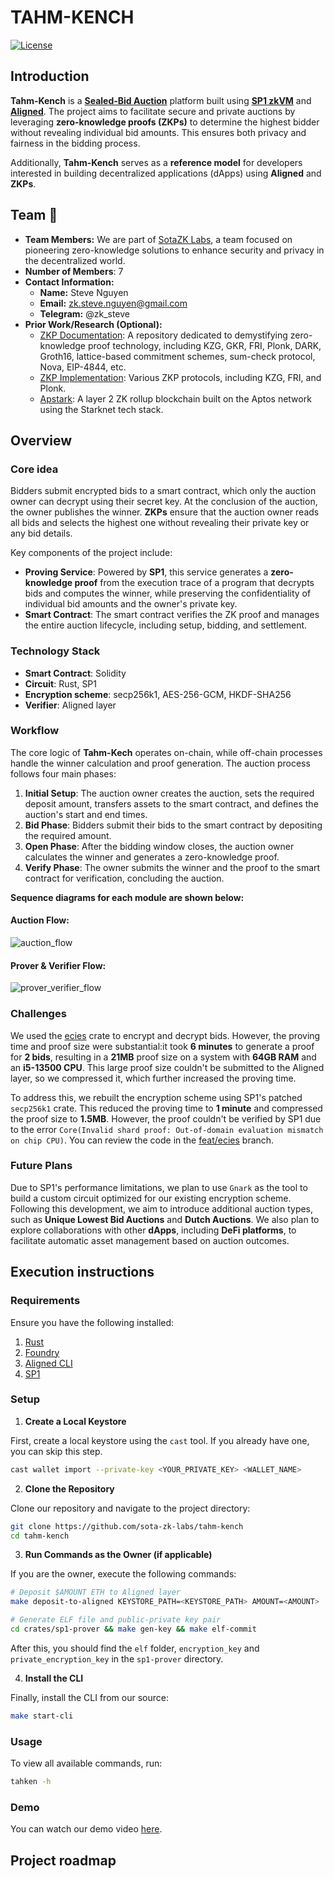 # TAHM-KENCH

[![License](https://img.shields.io/github/license/sota-zk-labs/orn)](./LICENSE)

## Introduction

**Tahm-Kench** is a [**Sealed-Bid Auction**](https://www.investopedia.com/terms/s/sealed-bid-auction.asp) platform built
using [**SP1 zkVM**](https://docs.succinct.xyz/getting-started/install.html) and [**Aligned**](https://docs.alignedlayer.com/).
The project aims to facilitate secure and private auctions by leveraging **zero-knowledge proofs (ZKPs)** to determine
the highest bidder without revealing individual bid amounts. This ensures both privacy and fairness in the bidding
process.

Additionally, **Tahm-Kench** serves as a **reference model** for developers interested in building decentralized
applications (dApps) using **Aligned** and **ZKPs**.

## Team :busts_in_silhouette:

- **Team Members:** We are part of [SotaZK Labs](https://sotazk.org/), a team focused on pioneering zero-knowledge
  solutions to enhance
  security and privacy in the decentralized world.
- **Number of Members**: 7
- **Contact Information:**
    - **Name:** Steve Nguyen
    - **Email:** zk.steve.nguyen@gmail.com
    - **Telegram:** @zk_steve
- **Prior Work/Research (Optional):**
    - [ZKP Documentation](https://github.com/sota-zk-labs/zkp-documents): A repository dedicated to demystifying
      zero-knowledge proof
      technology, including KZG, GKR, FRI, Plonk, DARK, Groth16, lattice-based commitment schemes, sum-check protocol,
      Nova, EIP-4844, etc.
    - [ZKP Implementation](https://github.com/sota-zk-labs/zkp-implementation): Various ZKP protocols, including KZG,
      FRI, and Plonk.
    - [Apstark](https://github.com/sota-zk-labs/apstark): A layer 2 ZK rollup blockchain built on the Aptos network
      using the Starknet
      tech stack.

## Overview

### Core idea

Bidders submit encrypted bids to a smart contract, which only the auction owner can decrypt using their secret key. At
the conclusion
of the auction, the owner publishes the winner. **ZKPs** ensure that the auction owner reads all bids and selects the
highest one
without revealing their private key or any bid details.

Key components of the project include:

- **Proving Service**: Powered by **SP1**, this service generates a **zero-knowledge proof** from the execution trace of
  a program that decrypts bids and computes the winner, while preserving the confidentiality of individual bid amounts
  and the owner's private key.
- **Smart Contract**: The smart contract verifies the ZK proof and manages the entire auction lifecycle, including
  setup, bidding, and settlement.

### Technology Stack

- **Smart Contract**: Solidity
- **Circuit**: Rust, SP1
- **Encryption scheme**: secp256k1, AES-256-GCM, HKDF-SHA256
- **Verifier**: Aligned layer

### Workflow

The core logic of **Tahm-Kech** operates on-chain, while off-chain processes handle the winner calculation and proof
generation. The auction process follows four main phases:

1. **Initial Setup**: The auction owner creates the auction, sets the required deposit amount, transfers assets to the
   smart contract,
   and defines the auction's start and end times.
2. **Bid Phase**: Bidders submit their bids to the smart contract by depositing the required amount.
3. **Open Phase**: After the bidding window closes, the auction owner calculates the winner and generates a
   zero-knowledge proof.
4. **Verify Phase**: The owner submits the winner and the proof to the smart contract for verification, concluding the
   auction.

**Sequence diagrams for each module are shown below:**

#### Auction Flow:

![auction_flow](diagram/auction_flow.png)

#### Prover & Verifier Flow:

![prover_verifier_flow](diagram/prover_verifier_flow.png)

### Challenges

We used the [ecies](https://crates.io/crates/ecies) crate to encrypt and decrypt bids. However, the proving time and
proof size were substantial:it took **6 minutes** to generate a proof for **2 bids**, resulting in a **21MB** proof size
on a system with **64GB RAM** and an **i5-13500 CPU**. This large proof size couldn't be submitted to the Aligned
layer, so we compressed it, which further increased the proving time.

To address this, we rebuilt the encryption scheme using SP1's patched `secp256k1` crate. This reduced the proving time
to **1 minute** and compressed the proof size to **1.5MB**. However, the proof couldn't be verified by SP1 due to the
error `Core(Invalid shard proof: Out-of-domain evaluation mismatch on chip CPU)`. You can review the code in
the [feat/ecies](https://github.com/sota-zk-labs/tahm-kench/tree/feat/ecies) branch.

### Future Plans

Due to SP1's performance limitations, we plan to use `Gnark` as the tool to build a custom circuit optimized for our
existing encryption scheme. Following this development, we aim to introduce additional auction types, such as **Unique
Lowest Bid Auctions** and **Dutch Auctions**. We also plan to explore collaborations with other **dApps**, including
**DeFi platforms**, to facilitate automatic asset management based on auction outcomes.

## Execution instructions

### Requirements

Ensure you have the following installed:

1. [Rust](https://www.rust-lang.org/tools/install)
2. [Foundry](https://getfoundry.sh)
3. [Aligned CLI](https://docs.alignedlayer.com/introduction/1_try_aligned)
4. [SP1](https://docs.succinct.xyz/getting-started/install.html)

### Setup

1. **Create a Local Keystore**

First, create a local keystore using the `cast` tool. If you already have one, you can skip this step.

```bash
cast wallet import --private-key <YOUR_PRIVATE_KEY> <WALLET_NAME>
```

2. **Clone the Repository**

Clone our repository and navigate to the project directory:

```bash
git clone https://github.com/sota-zk-labs/tahm-kench
cd tahm-kench
```

3. **Run Commands as the Owner (if applicable)**

If you are the owner, execute the following commands:

```bash
# Deposit $AMOUNT ETH to Aligned layer
make deposit-to-aligned KEYSTORE_PATH=<KEYSTORE_PATH> AMOUNT=<AMOUNT>

# Generate ELF file and public-private key pair
cd crates/sp1-prover && make gen-key && make elf-commit
```

After this, you should find the `elf` folder, `encryption_key` and `private_encryption_key` in the `sp1-prover`
directory.

4. **Install the CLI**

Finally, install the CLI from our source:

```bash
make start-cli
```

### Usage

To view all available commands, run:

```bash
tahken -h
```

### Demo

You can watch our demo video [here](https://www.youtube.com/watch?v=zd2pueMMGkQ).

## Project roadmap